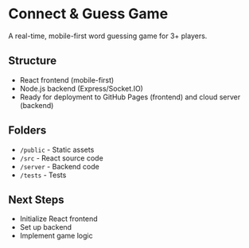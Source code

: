 # Connect & Guess Game

A real-time, mobile-first word guessing game for 3+ players.

## Structure
- React frontend (mobile-first)
- Node.js backend (Express/Socket.IO)
- Ready for deployment to GitHub Pages (frontend) and cloud server (backend)

## Folders
- `/public` - Static assets
- `/src` - React source code
- `/server` - Backend code
- `/tests` - Tests

## Next Steps
- Initialize React frontend
- Set up backend
- Implement game logic
